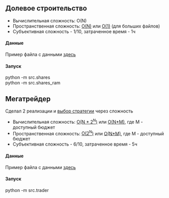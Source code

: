 ## Долевое строительство
- Вычислительная сложность: O(N)
- Пространственная сложность: [O(N)](./src/shares.py) или [O(1)](./src/shares_ram.py) (для больших файлов)
- Субъективная сложность - 1/10, затраченное время - 1ч
#### Данные
Пример файла с данными [здесь](./inputs/shares.txt)
#### Запуск
python -m src.shares\
python -m src.shares_ram

## Мегатрейдер
Сделал 2 реализации и [выбор стратегии](./src/trader.py#L174) через сложность
- Вычислительная сложность: [O(N * 2<sup>N</sup>)](./src/trader.py#L80) или [O(N*M)](./src/trader.py#L108), где M - доступный бюджет
- Пространственная сложность: [O(2<sup>N</sup>)](./src/trader.py#L80) или [O(N*M)](./src/trader.py#L108), где M - доступный бюджет
- Субъективная сложность - 6/10, затраченное время - 5ч
#### Данные
Пример файла с данными [здесь](./inputs/trader.txt)
#### Запуск
python -m src.trader
